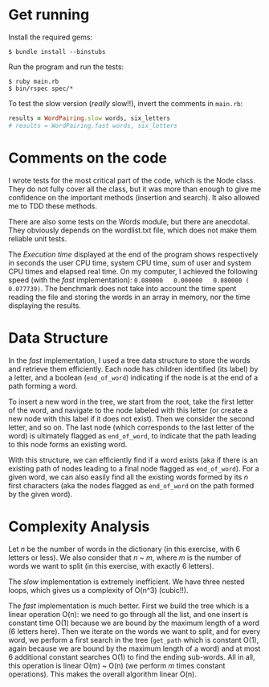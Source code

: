 # Get running

Install the required gems:
```
$ bundle install --binstubs
```

Run the program and run the tests:
```
$ ruby main.rb
$ bin/rspec spec/*
```

To test the slow version (*really* slow!!), invert the comments in `main.rb`:
```ruby
results = WordPairing.slow words, six_letters
# results = WordPairing.fast words, six_letters
```

# Comments on the code

I wrote tests for the most critical part of the code, which is the Node class. They do not fully cover all the class, but it was more than enough to give me confidence on the important methods (insertion and search). It also allowed me to TDD these methods.

There are also some tests on the Words module, but there are anecdotal. They obviously depends on the wordlist.txt file, which does not make them reliable unit tests.

The *Execution time* displayed at the end of the program shows respectively in seconds the user CPU time, system CPU time, sum of user and system CPU times and elapsed real time. On my computer, I achieved the following speed (with the *fast* implementation): `0.080000   0.000000   0.080000 (  0.077739)`. The benchmark does not take into account the time spent reading the file and storing the words in an array in memory, nor the time displaying the results.


# Data Structure

In the *fast* implementation, I used a tree data structure to store the words and retrieve them efficiently. Each node has children identified (its label) by a letter, and a boolean (`end_of_word`) indicating if the node is at the end of a path forming a word.

To insert a new word in the tree, we start from the root, take the first letter of the word, and navigate to the node labeled with this letter (or create a new node with this label if it does not exist). Then we consider the second letter, and so on. The last node (which corresponds to the last letter of the word) is ultimately flagged as `end_of_word`, to indicate that the path leading to this node forms an existing word.

With this structure, we can efficiently find if a word exists (aka if there is an existing path of nodes leading to a final node flagged as `end_of_word`). For a given word, we can also easily find all the existing words formed by its *n* first characters (aka the nodes flagged as `end_of_word` on the path formed by the given word).


# Complexity Analysis

Let *n* be the number of words in the dictionary (in this exercise, with 6 letters or less). We also consider that *n ~ m*, where *m* is the number of words we want to split (in this exercise, with exactly 6 letters).

The *slow* implementation is extremely inefficient. We have three nested loops, which gives us a complexity of O(n^3) (cubic!!).

The *fast* implementation is much better. First we build the tree which is a linear operation O(n): we need to go through all the list, and one insert is constant time O(1) because we are bound by the maximum length of a word (6 letters here). Then we iterate on the words we want to split, and for every word, we perform a first search in the tree (`get_path` which is constant O(1), again because we are bound by the maximum length of a word) and at most 6 additional constant searches O(1) to find the ending sub-words. All in all, this operation is linear O(m) ~ O(n) (we perform *m* times constant operations). This makes the overall algorithm linear O(n).
